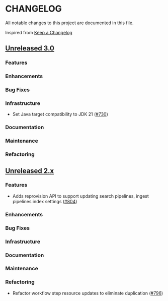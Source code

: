 # CHANGELOG
All notable changes to this project are documented in this file.

Inspired from [Keep a Changelog](https://keepachangelog.com/en/1.1.0/)

## [Unreleased 3.0](https://github.com/opensearch-project/flow-framework/compare/2.x...HEAD)
### Features
### Enhancements
### Bug Fixes
### Infrastructure
- Set Java target compatibility to JDK 21 ([#730](https://github.com/opensearch-project/flow-framework/pull/730))

### Documentation
### Maintenance
### Refactoring

## [Unreleased 2.x](https://github.com/opensearch-project/flow-framework/compare/2.14...2.x)
### Features
- Adds reprovision API to support updating search pipelines, ingest pipelines index settings ([#804](https://github.com/opensearch-project/flow-framework/pull/804))

### Enhancements
### Bug Fixes
### Infrastructure
### Documentation
### Maintenance
### Refactoring
- Refactor workflow step resource updates to eliminate duplication ([#796](https://github.com/opensearch-project/flow-framework/pull/796))

